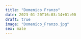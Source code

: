 ```yaml
---
title: "Domenico Franzo"
date: 2023-01-20T16:03:14+01:00
draft: true
image: "Domenico_Franzo.jpg"
sex: male
---
```


